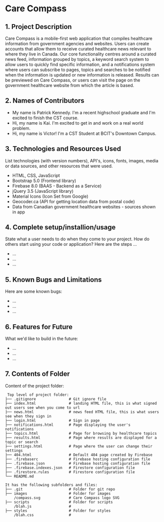 # Care Compass

## 1. Project Description

Care Compass is a mobile-first web application that compiles healthcare information from government agencies and websites. Users can create accounts that allow them to receive curated healthcare news relevant to where they live in Canada. Our core functionality centres around a curated news feed, information grouped by topics, a keyword search system to allow users to quickly find specific information, and a notifications system where users can subscribe to pages, topics and searches to be notified when the information is updated or new information is released. Results can be previewed on Care Compass, or users can visit the page on the government healthcare website from which the article is based.

## 2. Names of Contributors

-   My name is Patrick Kennedy. I'm a recent highschool graduate and I'm excited to finish the CST course.
-   Hi, my name is Kai. I'm excited to get in and work on a real world problem.
-   Hi, my name is Victor! I'm a CST Student at BCIT's Downtown Campus.

## 3. Technologies and Resources Used

List technologies (with version numbers), API's, icons, fonts, images, media or data sources, and other resources that were used.

-   HTML, CSS, JavaScript
-   Bootstrap 5.0 (Frontend library)
-   Firebase 8.0 (BAAS - Backend as a Service)
-   jQuery 3.5 (JavaScript library)
-   Material Icons (Icon Set from Google)
-   Geocoder.ca (API for getting location data from postal code)
-   Data from Canadian government healthcare websites - sources shown in app

## 4. Complete setup/installion/usage

State what a user needs to do when they come to your project. How do others start using your code or application?
Here are the steps ...

-   ...
-   ...
-   ...

## 5. Known Bugs and Limitations

Here are some known bugs:

-   ...
-   ...
-   ...

## 6. Features for Future

What we'd like to build in the future:

-   ...
-   ...
-   ...

## 7. Contents of Folder

Content of the project folder:

```
 Top level of project folder:
├── .gitignore               # Git ignore file
├── index.html               # landing HTML file, this is what signed out users see when you come to url
├── news.html                # news feed HTML file, this is what users see when they sign in
├── login.html               # Sign in page
├── notifications.html       # Page displaying the user's notifications
├── topics.html              # Page for browsing by healthcare topics
├── results.html             # Page where results are displayed for a topic or search
├── settings.html            # Page where the user can change their settings
├── 404.html                 # Default 404 page created by Firebase
├── .firebaserc              # Firebase hosting configuration file
├── .firebase.json           # Firebase hosting configuration file
├── .firebase.indexes.json   # Firestore configuration file
├── .firestore.rules         # Firestore configuration file
└── README.md

It has the following subfolders and files:
├── .git                     # Folder for git repo
├── images                   # Folder for images
    /compass.svg             # Care Compass logo SVG
├── scripts                  # Folder for scripts
    /blah.js                 #
├── styles                   # Folder for styles
    /blah.css                #



```
